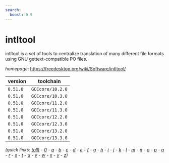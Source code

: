 ```yaml
---
search:
  boost: 0.5
---
```

# intltool

intltool is a set of tools to centralize translation of  many different file formats using GNU gettext-compatible PO files.

*homepage*: <https://freedesktop.org/wiki/Software/intltool/>

version | toolchain
--------|----------
``0.51.0`` | ``GCCcore/10.2.0``
``0.51.0`` | ``GCCcore/10.3.0``
``0.51.0`` | ``GCCcore/11.2.0``
``0.51.0`` | ``GCCcore/11.3.0``
``0.51.0`` | ``GCCcore/12.2.0``
``0.51.0`` | ``GCCcore/12.3.0``
``0.51.0`` | ``GCCcore/13.2.0``
``0.51.0`` | ``GCCcore/13.3.0``


*(quick links: [(all)](../index.md) - [0](../0/index.md) - [a](../a/index.md) - [b](../b/index.md) - [c](../c/index.md) - [d](../d/index.md) - [e](../e/index.md) - [f](../f/index.md) - [g](../g/index.md) - [h](../h/index.md) - [i](../i/index.md) - [j](../j/index.md) - [k](../k/index.md) - [l](../l/index.md) - [m](../m/index.md) - [n](../n/index.md) - [o](../o/index.md) - [p](../p/index.md) - [q](../q/index.md) - [r](../r/index.md) - [s](../s/index.md) - [t](../t/index.md) - [u](../u/index.md) - [v](../v/index.md) - [w](../w/index.md) - [x](../x/index.md) - [y](../y/index.md) - [z](../z/index.md))*

